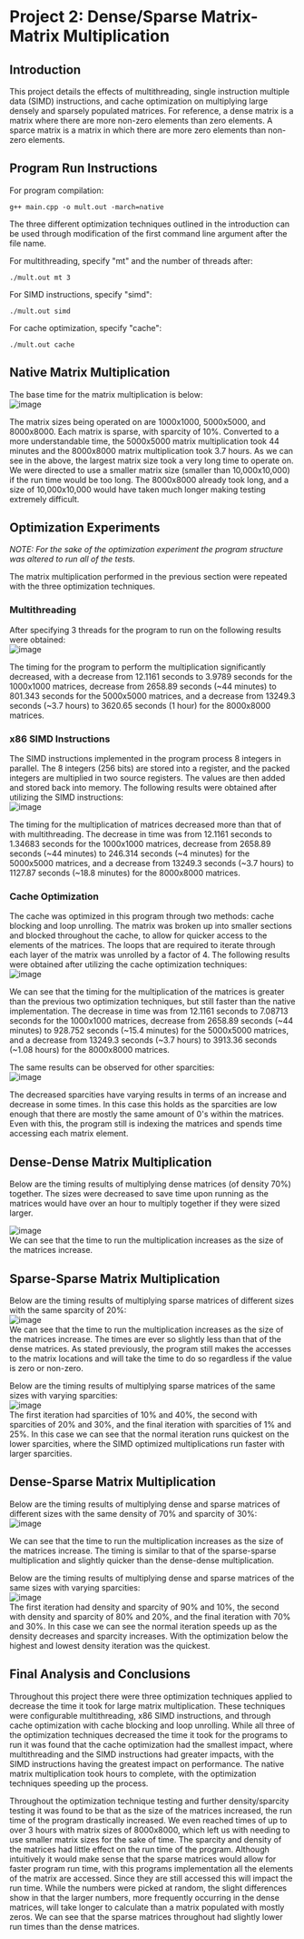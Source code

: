 # Project 2: Dense/Sparse Matrix-Matrix Multiplication
## Introduction
This project details the effects of multithreading, single instruction multiple data (SIMD) instructions, and cache optimization on multiplying large densely and sparsely populated matrices. For reference, a dense matrix is a matrix where there are more non-zero elements than zero elements. A sparce matrix is a matrix in which there are more zero elements than non-zero elements. <br />
## Program Run Instructions
For program compilation: <br />
```
g++ main.cpp -o mult.out -march=native
```
The three different optimization techniques outlined in the introduction can be used through modification of the first command line argument after the file name. <br />

For multithreading, specify "mt" and the number of threads after: <br />
```
./mult.out mt 3
```
For SIMD instructions, specify "simd": <br />
```
./mult.out simd
```
For cache optimization, specify "cache": <br />
```
./mult.out cache
```
## Native Matrix Multiplication
The base time for the matrix multiplication is below: <br />
![image](https://github.com/user-attachments/assets/26fee3af-5627-4624-8e80-49cf44880a65) <br />

The matrix sizes being operated on are 1000x1000, 5000x5000, and 8000x8000. Each matrix is sparse, with sparcity of 10%. Converted to a more understandable time, the 5000x5000 matrix multiplication took 44 minutes and the 8000x8000 matrix multiplication took 3.7 hours. As we can see in the above, the largest matrix size took a very long time to operate on. We were directed to use a smaller matrix size (smaller than 10,000x10,000) if the run time would be too long. The 8000x8000 already took long, and a size of 10,000x10,000 would have taken much longer making testing extremely difficult. <br />

## Optimization Experiments
*NOTE: For the sake of the optimization experiment the program structure was altered to run all of the tests.* <br />

The matrix multiplication performed in the previous section were repeated with the three optimization techniques. <br />
### Multithreading
After specifying 3 threads for the program to run on the following results were obtained: <br />
![image](https://github.com/user-attachments/assets/564bbaa7-3b7e-4a40-88ca-1071dbb7ea99)

The timing for the program to perform the multiplication significantly decreased, with a decrease from 12.1161 seconds to 3.9789 seconds for the 1000x1000 matrices, decrease from 2658.89 seconds (~44 minutes) to 801.343 seconds for the 5000x5000 matrices, and a decrease from 13249.3 seconds (~3.7 hours) to 3620.65 seconds (1 hour) for the 8000x8000 matrices. <br />

### x86 SIMD Instructions
The SIMD instructions implemented in the program process 8 integers in parallel. The 8 integers (256 bits) are stored into a register, and the packed integers are multiplied in two source registers. The values are then added and stored back into memory. The following results were obtained after utilizing the SIMD instructions: <br />
![image](https://github.com/user-attachments/assets/b951057a-e158-41c1-9405-40c65357219d)

The timing for the multiplication of matrices decreased more than that of with multithreading. The decrease in time was from 12.1161 seconds to 1.34683 seconds for the 1000x1000 matrices, decrease from 2658.89 seconds (~44 minutes) to 246.314 seconds (~4 minutes) for the 5000x5000 matrices, and a decrease from 13249.3 seconds (~3.7 hours) to 1127.87 seconds (~18.8 minutes) for the 8000x8000 matrices.

### Cache Optimization 
The cache was optimized in this program through two methods: cache blocking and loop unrolling. The matrix was broken up into smaller sections and blocked throughout the cache, to allow for quicker access to the elements of the matrices. The loops that are required to iterate through each layer of the matrix was unrolled by a factor of 4. The following results were obtained after utilizing the cache optimization techniques: <br />
![image](https://github.com/user-attachments/assets/e8769449-8d8e-4535-bcdd-9366b985625a)

We can see that the timing for the multiplication of the matrices is greater than the previous two optimization techniques, but still faster than the native implementation. The decrease in time was from 12.1161 seconds to 7.08713 seconds for the 1000x1000 matrices, decrease from 2658.89 seconds (~44 minutes) to 928.752 seconds (~15.4 minutes) for the 5000x5000 matrices, and a decrease from 13249.3 seconds (~3.7 hours) to 3913.36 seconds (~1.08 hours) for the 8000x8000 matrices. <br />

The same results can be observed for other sparcities: <br />
![image](https://github.com/user-attachments/assets/b7ea2cf2-d9cf-4da4-a13b-fd6c86f7b7d7)

The decreased sparcities have varying results in terms of an increase and decrease in some times. In this case this holds as the sparcities are low enough that there are mostly the same amount of 0's within the matrices. Even with this, the program still is indexing the matrices and spends time accessing each matrix element. <br />

## Dense-Dense Matrix Multiplication
Below are the timing results of multiplying dense matrices (of density 70%) together. The sizes were decreased to save time upon running as the matrices would have over an hour to multiply together if they were sized larger. <br />

![image](https://github.com/user-attachments/assets/7564a522-ef37-4a9c-b89c-0d7db5447292) <br />
We can see that the time to run the multiplication increases as the size of the matrices increase. <br />

## Sparse-Sparse Matrix Multiplication
Below are the timing results of multiplying sparse matrices of different sizes with the same sparcity of 20%: <br />
![image](https://github.com/user-attachments/assets/85b19bb9-3f92-43c6-a451-6441ee43b313) <br />
We can see that the time to run the multiplication increases as the size of the matrices increase. The times are ever so slightly less than that of the dense matrices. As stated previously, the program still makes the accesses to the matrix locations and will take the time to do so regardless if the value is zero or non-zero. <br />

Below are the timing results of multiplying sparse matrices of the same sizes with varying sparcities: <br />
![image](https://github.com/user-attachments/assets/c89a46b5-e636-43ef-acfa-68efa48bef84) <br />
The first iteration had sparcities of 10% and 40%, the second with sparcities of 20% and 30%, and the final iteration with sparcities of 1% and 25%. In this case we can see that the normal iteration runs quickest on the lower sparcities, where the SIMD optimized multiplications run faster with larger sparcities. <br />
## Dense-Sparse Matrix Multiplication
Below are the timing results of multiplying dense and sparse matrices of different sizes with the same density of 70% and sparcity of 30%: <br />
![image](https://github.com/user-attachments/assets/a042e15d-20bd-47c2-967f-2a8159d8a641) <br />

We can see that the time to run the multiplication increases as the size of the matrices increase. The timing is similar to that of the sparse-sparse multiplication and slightly quicker than the dense-dense multiplication. <br />

Below are the timing results of multiplying dense and sparse matrices of the same sizes with varying sparcities: <br />
![image](https://github.com/user-attachments/assets/d3afd4e8-0945-4e94-889d-778964651e48) <br />
The first iteration had density and sparcity of 90% and 10%, the second with density and sparcity of 80% and 20%, and the final iteration with 70% and 30%. In this case we can see the normal iteration speeds up as the density decreases and sparcity increases. With the optimization below the highest and lowest density iteration was the quickest. <br />

## Final Analysis and Conclusions
Throughout this project there were three optimization techniques applied to decrease the time it took for large matrix multiplication. These techniques were configurable multithreading, x86 SIMD instructions, and through cache optimization with cache blocking and loop unrolling. While all three of the optimization techniques decreased the time it took for the programs to run it was found that the cache optimization had the smallest impact, where multithreading and the SIMD instructions had greater impacts, with the SIMD instructions having the greatest impact on performance. The native matrix multiplication took hours to complete, with the optimization techniques speeding up the process. <br />

Throughout the optimization technique testing and further density/sparcity testing it was found to be that as the size of the matrices increased, the run time of the program drastically increased. We even reached times of up to over 3 hours with matrix sizes of 8000x8000, which left us with needing to use smaller matrix sizes for the sake of time. The sparcity and density of the matrices had little effect on the run time of the program. Although intuitively it would make sense that the sparse matrices would allow for faster program run time, with this programs implementation all the elements of the matrix are accessed. Since they are still accessed this will impact the run time. While the numbers were picked at random, the slight differences show in that the larger numbers, more frequently occurring in the dense matrices, will take longer to calculate than a matrix populated with mostly zeros. We can see that the sparse matrices throughout had slightly lower run times than the dense matrices. 
